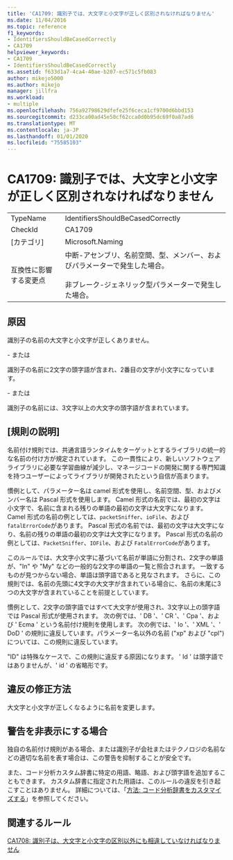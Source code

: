 ```yaml
---
title: 'CA1709: 識別子では、大文字と小文字が正しく区別されなければなりません'
ms.date: 11/04/2016
ms.topic: reference
f1_keywords:
- IdentifiersShouldBeCasedCorrectly
- CA1709
helpviewer_keywords:
- CA1709
- IdentifiersShouldBeCasedCorrectly
ms.assetid: f633d1a7-4ca4-40ae-b207-ec571c5fb083
author: mikejo5000
ms.author: mikejo
manager: jillfra
ms.workload:
- multiple
ms.openlocfilehash: 756a92798629dfefe25f6ceca1cf9700d6bbd153
ms.sourcegitcommit: d233ca00ad45e50cf62cca0d0b95dc69f0a87ad6
ms.translationtype: MT
ms.contentlocale: ja-JP
ms.lasthandoff: 01/01/2020
ms.locfileid: "75585103"
---
```

# <a name="ca1709-identifiers-should-be-cased-correctly"></a>CA1709: 識別子では、大文字と小文字が正しく区別されなければなりません

|||
|-|-|
|TypeName|IdentifiersShouldBeCasedCorrectly|
|CheckId|CA1709|
|[カテゴリ]|Microsoft.Naming|
|互換性に影響する変更点|中断-アセンブリ、名前空間、型、メンバー、およびパラメーターで発生した場合。<br /><br /> 非ブレーク-ジェネリック型パラメーターで発生した場合。|

## <a name="cause"></a>原因

識別子の名前の大文字と小文字が正しくありません。

\- または

識別子の名前に2文字の頭字語が含まれ、2番目の文字が小文字になっています。

\- または

識別子の名前には、3文字以上の大文字の頭字語が含まれています。

## <a name="rule-description"></a>[規則の説明]

名前付け規則では、共通言語ランタイムをターゲットとするライブラリの統一的な名前の付け方が規定されています。 この一貫性により、新しいソフトウェアライブラリに必要な学習曲線が減少し、マネージコードの開発に関する専門知識を持つユーザーによってライブラリが開発されたという自信が高まります。

慣例として、パラメーター名は camel 形式を使用し、名前空間、型、およびメンバー名は Pascal 形式を使用します。 Camel 形式の名前では、最初の文字は小文字で、名前に含まれる残りの単語の最初の文字は大文字になります。 Camel 形式の名前の例としては、`packetSniffer`、`ioFile`、および `fatalErrorCode`があります。 Pascal 形式の名前では、最初の文字は大文字になり、名前の残りの単語の最初の文字は大文字になります。 Pascal 形式の名前の例としては、`PacketSniffer`、`IOFile`、および `FatalErrorCode`があります。

このルールでは、大文字小文字に基づいて名前が単語に分割され、2文字の単語が、"In" や "My" などの一般的な2文字の単語の一覧と照合されます。 一致するものが見つからない場合、単語は頭字語であると見なされます。 さらに、この規則では、名前の先頭に4文字の大文字が含まれている場合に、名前の末尾に3つの大文字が含まれていることを前提としています。

慣例として、2文字の頭字語ではすべて大文字が使用され、3文字以上の頭字語では Pascal 形式が使用されます。 次の例では、' DB '、' CR '、' Cpa '、および ' Ecma ' という名前付け規則を使用します。 次の例では、' Io '、' XML '、' DoD ' の規則に違反しています。パラメーター名以外の名前 ("xp" および "cpl") については、この規則に違反しています。

"ID" は特殊なケースで、この規則に違反する原因になります。 ' Id ' は頭字語ではありませんが、' id ' の省略形です。

## <a name="how-to-fix-violations"></a>違反の修正方法

大文字と小文字が正しくなるように名前を変更します。

## <a name="when-to-suppress-warnings"></a>警告を非表示にする場合

独自の名前付け規則がある場合、または識別子が会社またはテクノロジの名前などの適切な名前を表す場合は、この警告を抑制することが安全です。

また、コード分析カスタム辞書に特定の用語、略語、および頭字語を追加することもできます。 カスタム辞書に指定された用語は、このルールの違反を引き起こすことはありません。 詳細については、「[方法: コード分析辞書をカスタマイズする](../code-quality/how-to-customize-the-code-analysis-dictionary.md)」を参照してください。

## <a name="related-rules"></a>関連するルール

[CA1708: 識別子は、大文字と小文字の区別以外にも相違していなければなりません](../code-quality/ca1708.md)
